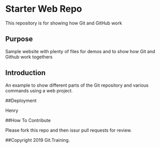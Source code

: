# Starter Web Repo

This repository is for showing how Git and GitHub work

## Purpose

Sample website with plenty of files for demos and to show how Git and Github work togethers

## Introduction

An example to show different parts of the Git repository and various commands using a web project.

##Deployment

Henry

##How To Contribute

Please fork this repo and then issur pull requests for review.

##Copyright
2019 Git.Training.